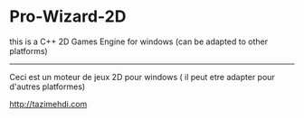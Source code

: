 Pro-Wizard-2D
=============

this is a C++ 2D Games Engine for windows (can be adapted to other platforms)

----------------------

Ceci est un moteur de jeux 2D pour windows ( il peut etre adapter pour d'autres platformes)

http://tazimehdi.com
